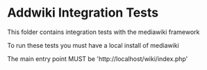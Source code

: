 Addwiki Integration Tests
=======

This folder contains integration tests with the mediawiki framework

To run these tests you must have a local install of mediawiki

The main entry point MUST be 'http://localhost/wiki/index.php'